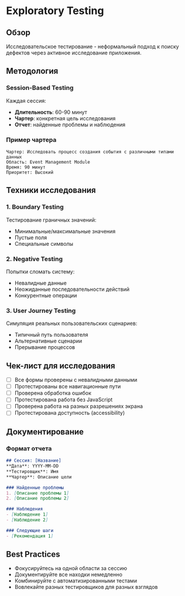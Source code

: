 # Exploratory Testing

## Обзор

Исследовательское тестирование - неформальный подход к поиску дефектов через активное исследование приложения.

## Методология

### Session-Based Testing

Каждая сессия:
- **Длительность**: 60-90 минут
- **Чартер**: конкретная цель исследования
- **Отчет**: найденные проблемы и наблюдения

### Пример чартера

```
Чартер: Исследовать процесс создания события с различными типами данных
Область: Event Management Module
Время: 90 минут
Приоритет: Высокий
```

## Техники исследования

### 1. Boundary Testing
Тестирование граничных значений:
- Минимальные/максимальные значения
- Пустые поля
- Специальные символы

### 2. Negative Testing
Попытки сломать систему:
- Невалидные данные
- Неожиданные последовательности действий
- Конкурентные операции

### 3. User Journey Testing
Симуляция реальных пользовательских сценариев:
- Типичный путь пользователя
- Альтернативные сценарии
- Прерывание процессов

## Чек-лист для исследования

- [ ] Все формы проверены с невалидными данными
- [ ] Протестированы все навигационные пути
- [ ] Проверена обработка ошибок
- [ ] Протестирована работа без JavaScript
- [ ] Проверена работа на разных разрешениях экрана
- [ ] Протестирована доступность (accessibility)

## Документирование

### Формат отчета

```markdown
## Сессия: [Название]
**Дата**: YYYY-MM-DD
**Тестировщик**: Имя
**Чартер**: Описание цели

### Найденные проблемы
1. [Описание проблемы 1]
2. [Описание проблемы 2]

### Наблюдения
- [Наблюдение 1]
- [Наблюдение 2]

### Следующие шаги
- [Рекомендация 1]
```

## Best Practices

- Фокусируйтесь на одной области за сессию
- Документируйте все находки немедленно
- Комбинируйте с автоматизированными тестами
- Вовлекайте разных тестировщиков для разных взглядов

